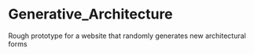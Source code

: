 # Generative_Architecture
Rough prototype for a website that randomly generates new architectural forms

